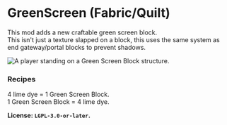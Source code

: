 # GreenScreen (Fabric/Quilt)  

This mod adds a new craftable green screen block.  
This isn't just a texture slapped on a block, this uses the same system as end gateway/portal blocks to prevent shadows.  

![A player standing on a Green Screen Block structure.](https://github.com/MCLegoMan/GreenScreen/assets/46882277/d497d2b8-d3aa-47ac-bf25-e437560c412d)

### Recipes  
4 lime dye = 1 Green Screen Block.  
1 Green Screen Block = 4 lime dye.  

**License: `LGPL-3.0-or-later`.**  
